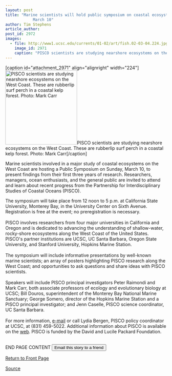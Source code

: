 ```yaml
---
layout: post
title: "Marine scientists will hold public symposium on coastal ecosystems on Sunday,
			March 10"
author: Tim Stephens
article_author: 
post_id: 2972
images:
  - file: http://www1.ucsc.edu/currents/01-02/art/fish.02-03-04.224.jpg
    image_id: 2971
    caption: "PISCO scientists are studying nearshore ecosystems on the West Coast. These are rubberlip surf perch in a coastal kelp forest. Photo: Mark Carr"
---
```


[caption id="attachment_2971" align="alignright" width="224"]<a href="http://dev-ucsc-news.pantheonsite.io/wp-content/uploads/2002/03/fish.02-03-04.224.jpg"><img class="size-full wp-image-2971" src="http://dev-ucsc-news.pantheonsite.io/wp-content/uploads/2002/03/fish.02-03-04.224.jpg" alt="PISCO scientists are studying nearshore ecosystems on the West Coast. These are rubberlip surf perch in a coastal kelp forest. Photo: Mark Carr" width="224" height="231" /></a>PISCO scientists are studying nearshore ecosystems on the West Coast. These are rubberlip surf perch in a coastal kelp forest. Photo: Mark Carr[/caption]
<p>
  Marine scientists involved in a major study of coastal ecosystems on the West Coast are hosting a Public Symposium on Sunday, March 10, to present findings from their first three years of research. Researchers, managers, ocean enthusiasts, and the general public are invited to attend and learn about recent progress from the Partnership for Interdisciplinary Studies of Coastal Oceans (PISCO).
</p>The symposium will take place from 12 noon to 5 p.m. at California State University, Monterey Bay, in the University Center on Sixth Avenue. Registration is free at the event; no preregistration is necessary.<br>
<br>
PISCO involves researchers from four major universities in California and Oregon and is dedicated to advancing the understanding of shallow-water, rocky-shore ecosystems along the West Coast of the United States. PISCO's partner institutions are UCSC, UC Santa Barbara, Oregon State University, and Stanford University, Hopkins Marine Station.<br>
<br>
The symposium will include informative presentations by well-known marine scientists; an array of posters highlighting PISCO research along the West Coast; and opportunities to ask questions and share ideas with PISCO scientists.<br>
<br>
Speakers will include PISCO principal investigators Peter Raimondi and Mark Carr, both associate professors of ecology and evolutionary biology at UCSC; Bill Douros, superintendent of the Monterey Bay National Marine Sanctuary; George Somero, director of the Hopkins Marine Station and a PISCO principal investigator; and Jenn Caselle, PISCO science coordinator, UC Santa Barbara.<br>
<br>
For more information, <a href="mailto:bergen@biology.ucsc.edu">e-mail</a> or call Lydia Bergen, PISCO policy coordinator at UCSC, at (831) 459-5022. Additional information about PISCO is available on the <a href="http://www.piscoweb.org">web</a>. PISCO is funded by the David and Lucile Packard Foundation.
<p>
  <br>
  END PAGE CONTENT <input name="t1" size="-1" type="hidden"> <input type="submit" value="Email this story to a friend">
</p>
<p>
  <a href="../../index.html">Return to Front Page</a> <img align="bottom" alt=" " border="0" height="1" src="../../images/trans.gif" width="385">
</p>
<p><a href="http://www1.ucsc.edu/currents/01-02/03-04/symposium.html" title="Permalink to symposium">Source</a></p>
